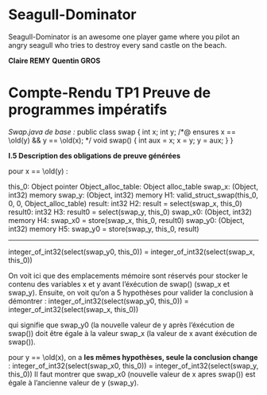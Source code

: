 Seagull-Dominator
=================

Seagull-Dominator is an awesome one player game where you pilot an angry seagull who tries to destroy every sand castle on the beach.


**Claire REMY**
**Quentin GROS**

Compte-Rendu TP1
Preuve de programmes impératifs
================================

*Swap.java de base :* 
	public class swap {
	    int x;
	    int y;
	    /*@ ensures x == \old(y) && y == \old(x);
	    */
	    void swap() {
	        int aux = x;
	        x = y;
	        y = aux; 
	    }
	}

**I.5 Description des obligations de preuve générées**

pour x == \old(y) : 

  this_0: Object pointer
  Object_alloc_table: Object alloc_table
  swap_x: (Object, int32) memory
  swap_y: (Object, int32) memory
  H1: valid_struct_swap(this_0, 0, 0, Object_alloc_table)
  result: int32
  H2: result = select(swap_x, this_0)
  result0: int32
  H3: result0 = select(swap_y, this_0)
  swap_x0: (Object, int32) memory
  H4: swap_x0 = store(swap_x, this_0, result0)
  swap_y0: (Object, int32) memory
  H5: swap_y0 = store(swap_y, this_0, result)
              
-------------------------------------------------------------------------------

  integer_of_int32(select(swap_y0, this_0)) = integer_of_int32(select(swap_x, this_0))

On voit ici que des emplacements mémoire sont réservés pour stocker le contenu des variables x et y avant l’éxécution de swap() (swap_x et swap_y). 
Ensuite, on voit qu’on a 5 hypothèses pour valider la conclusion à démontrer : 
	integer_of_int32(select(swap_y0, this_0)) = integer_of_int32(select(swap_x, this_0))

qui signifie que swap_y0 (la nouvelle valeur de y après l’éxécution de swap()) doit être égale à la valeur swap_x (la valeur de x avant éxécution de swap()).

pour y == \old(x), on a **les mêmes hypothèses, seule la conclusion change** : 
	integer_of_int32(select(swap_x0, this_0)) = integer_of_int32(select(swap_y, this_0))
Il faut montrer que swap_x0 (nouvelle valeur de x apres swap()) est égale à l’ancienne valeur de y (swap_y). 
